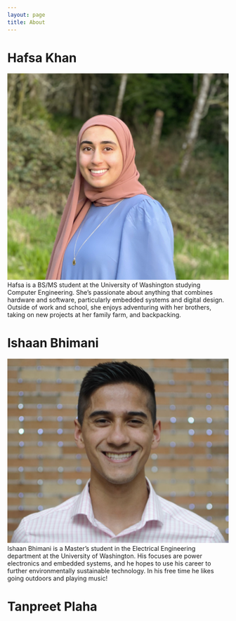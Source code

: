 ```yaml
---
layout: page
title: About
---
```


# Hafsa Khan
![Hafsa](TeamImages/hafsa.png)
Hafsa is a BS/MS student at the University of Washington studying Computer Engineering. She’s passionate about anything that combines hardware and software, particularly embedded systems and digital design. Outside of work and school, she enjoys adventuring with her brothers, taking on new projects at her family farm, and backpacking. 

# Ishaan Bhimani
![Ishaan](TeamImages/ishaan.png)
Ishaan Bhimani is a Master’s student in the Electrical Engineering department at the University of Washington. His focuses are power electronics and embedded systems, and he hopes to use his career to further environmentally sustainable technology. In his free time he likes going outdoors and playing music!

# Tanpreet Plaha